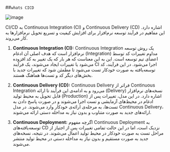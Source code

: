 ##`whats CICD`

![image](https://github.com/milad6745/jenkins/assets/113288076/df88dad5-f096-4471-b8a4-33c3079db28f)

CI/CD به Continuous Integration (CI) و Continuous Delivery (CD) اشاره دارد. این مفاهیم در فرآیند توسعه نرم‌افزار برای افزایش کیفیت و تسریع تحویل نرم‌افزارها به کار می‌روند.

1. **Continuous Integration (CI):**
   Continuous Integration یک روش توسعه نرم‌افزار است که هدف اصلی آن ادغام (Integration) مداوم تغییرات کد توسط اعضای تیم توسعه است. این به این معناست که هر بار که یک تغییر به کد افزوده می‌شود یا تغییرات ایجاد می‌شوند، یک فرآیند CI اجرا می‌شود. در این فرآیند، کد توسعه‌یافته به صورت خودکار تست می‌شود تا مطمئن شود که تغییرات جدید با بخش‌های دیگر کد و تست‌ها هماهنگ هستند.

2. **Continuous Delivery (CD):**
   Continuous Delivery فراتر از Continuous Integration می‌رود و به ادامه‌ی این فرآیند تا ارائه (Delivery) نسخه‌های نرم‌افزار قابل تحویل به محیط تولید (Production) اشاره دارد. در این مدل، تغییرات پس از ادغام در محیط‌های آزمایشی و تست اجرا می‌شوند و در صورت پاسخ دادن به تست‌ها، به مرحله‌ی ارائه‌ی خودکار وارد می‌شوند. در مدل Continuous Delivery، ارائه‌های جدید به صورت متناوب و بدون نیاز به مداخله دستی ارائه می‌شوند.

3. **Continuous Deployment:**
   اگرچه مفهوم Continuous Deployment به توسعه‌یافته‌های CD نزدیک است، اما در این حالت تمامی تغییرات پس از اجتیاز از مراحل تست به صورت خودکار در محیط تولید اعمال می‌شوند. در نتیجه، نسخه‌های جدید به صورت مستقیم و بدون نیاز به مداخله دستی در محیط تولید منتشر می‌شوند.
